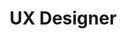 ---
name: Mark A. Parker
title: UX Designer
order: 2
photo: assets/images/team-3.jpg
links:
  facebook: "#"
  twitter: "#"
  linkedin: "#"
  instagram: "#"
---